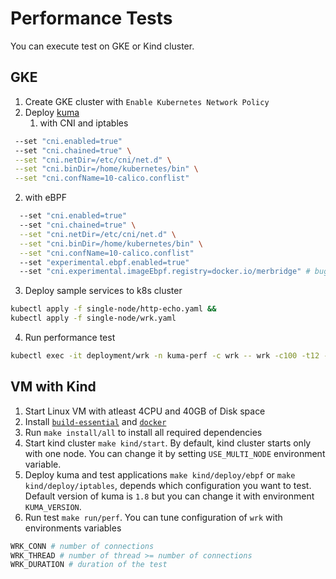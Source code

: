 # Performance Tests

You can execute test on GKE or Kind cluster. 

## GKE

1. Create GKE cluster with `Enable Kubernetes Network Policy`
2. Deploy [kuma](https://kuma.io/docs/1.8.x/networking/cni/#installation) 
   1. with CNI and iptables
 ```bash
  --set "cni.enabled=true" 
  --set "cni.chained=true" \
  --set "cni.netDir=/etc/cni/net.d" \
  --set "cni.binDir=/home/kubernetes/bin" \
  --set "cni.confName=10-calico.conflist"
  ```
  2. with eBPF

```bash
  --set "cni.enabled=true" 
  --set "cni.chained=true" \
  --set "cni.netDir=/etc/cni/net.d" \
  --set "cni.binDir=/home/kubernetes/bin" \
  --set "cni.confName=10-calico.conflist"
  --set "experimental.ebpf.enabled=true" 
  --set "cni.experimental.imageEbpf.registry=docker.io/merbridge" # bug in helm 1.8 fixed in 1.8+
```

3. Deploy sample services to k8s cluster

```bash
kubectl apply -f single-node/http-echo.yaml &&
kubectl apply -f single-node/wrk.yaml
```

4. Run performance test

```bash
kubectl exec -it deployment/wrk -n kuma-perf -c wrk -- wrk -c100 -t12 -d60s --latency http://$(kubectl get services/http-echo -n kuma-demo -o go-template='{{(.spec.clusterIP)}}'):5000/
```

## VM with Kind

1. Start Linux VM with atleast 4CPU and 40GB of Disk space
2. Install [`build-essential`](https://www.how2shout.com/linux/install-build-essential-tools-on-ubuntu-22-04-or-20-04-lts-linux/) and [`docker`](https://docs.docker.com/engine/install/ubuntu/#install-using-the-repository)
3. Run `make install/all` to install all required dependencies
4. Start kind cluster `make kind/start`. By default, kind cluster starts only with one node. You can change it by setting `USE_MULTI_NODE` environment variable. 
5. Deploy kuma and test applications `make kind/deploy/ebpf` or `make kind/deploy/iptables`, depends which configuration you want to test. Default version of kuma is `1.8` but you can change it with environment `KUMA_VERSION`.
6. Run test `make run/perf`. You can tune configuration of `wrk` with environments variables 
```bash
WRK_CONN # number of connections
WRK_THREAD # number of thread >= number of connections
WRK_DURATION # duration of the test
``` 